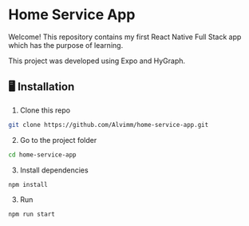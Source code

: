 # Home Service App

Welcome! This repository contains my first React Native Full Stack app which has the purpose of learning.

This project was developed using Expo and HyGraph.


## 🖥️ Installation


1. Clone this repo
```bash
git clone https://github.com/Alvimm/home-service-app.git
```

2. Go to the project folder
```bash
cd home-service-app
```

3. Install dependencies
```bash
npm install
```

3. Run
```bash
npm run start